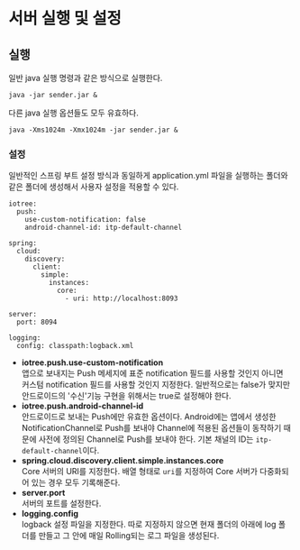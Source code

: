 # 서버 실행 및 설정

## 실행

일반 java 실행 명령과 같은 방식으로 실행한다.

```
java -jar sender.jar &
```

다른 java 실행 옵션들도 모두 유효하다.

```
java -Xms1024m -Xmx1024m -jar sender.jar &
```

### 설정

일반적인 스프링 부트 설정 방식과 동일하게 application.yml 파일을 실행하는 폴더와 같은 폴더에 생성해서 사용자 설정을 적용할 수 있다.

```
iotree:
  push:
    use-custom-notification: false
    android-channel-id: itp-default-channel

spring:
  cloud:
    discovery:
      client:
        simple:
          instances:
            core:
              - uri: http://localhost:8093

server:
  port: 8094

logging:
  config: classpath:logback.xml
```

- **iotree.push.use-custom-notification**  
  앱으로 보내지는 Push 메세지에 표준 notification 필드를 사용할 것인지 아니면 커스텀 notification 필드를 사용할 것인지 지정한다. 일반적으로는 false가 맞지만 안드로이드의 '수신'기능 구현을 위해서는 true로 설정해야 한다.
- **iotree.push.android-channel-id**  
  안드로이드로 보내는 Push에만 유효한 옵션이다. Android에는 앱에서 생성한 NotificationChannel로 Push를 보내야 Channel에 적용된 옵션들이 동작하기 때문에 사전에 정의된 Channel로 Push를 보내야 한다. 기본 채널의 ID는 `itp-default-channel`이다.
- **spring.cloud.discovery.client.simple.instances.core**  
  Core 서버의 URI를 지정한다. 배열 형태로 `uri`를 지정하여 Core 서버가 다중화되어 있는 경우 모두 기록해준다.
- **server.port**  
  서버의 포트를 설정한다.
- **logging.config**  
  logback 설정 파일을 지정한다. 따로 지정하지 않으면 현재 폴더의 아래에 log 폴더를 만들고 그 안에 매일 Rolling되는 로그 파일을 생성된다.
